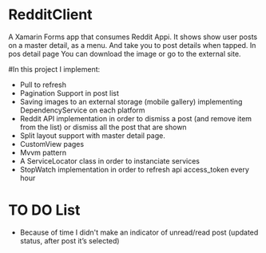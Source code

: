 # RedditClient
A Xamarin Forms app that consumes Reddit Appi. It shows show user posts on a master detail, as a menu.
And take you to post details when tapped.
In pos detail page You can download the image or go to the external site.


#In this project I implement:

* Pull to refresh
* Pagination Support in post list
* Saving images to an external storage (mobile gallery) implementing DependencyService on each platform
* Reddit API implementation in order to dismiss a post (and remove item from the list) or dismiss all the post that are shown
* Split layout support with master detail page.
* CustomView pages
* Mvvm pattern
* A ServiceLocator class in order to instanciate services
* StopWatch implementation in order to refresh api access_token every hour


# TO DO List

* Because of time I didn't make an indicator of unread/read post (updated status, after post it’s selected)


